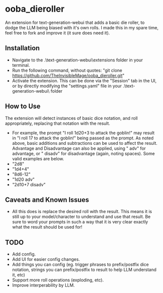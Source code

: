 # ooba_dieroller
An extension for text-generation-webui that adds a basic die roller, to dodge the LLM being biased with it's own rolls.
I made this in my spare time, feel free to fork and improve it (it sure does need it).

## Installation
- Navigate to the .\text-generation-webui\extensions folder in your terminal.
- Run the following command, without quotes: "git clone https://github.com/TheInvisibleMage/ooba_dieroller.git"
- Activate the extension. This can be done via the "Session" tab in the UI, or by directly modifying the "settings.yaml" file in your .\text-generation-webui\ folder

## How to Use
The extension will detect instances of basic dice notation, and roll appropriately, replacing that notation with the result.
- For example, the prompt "I roll 1d20+3 to attack the goblin!" may result in "I roll 17 to attack the goblin!" being passed as the prompt.
As noted above, basic additions and subtractions can be used to affect the result. Advantage and Disadvantage can also be applied, using " adv" for advantage, or " disadv" for disadvantage (again, noting spaces).
Some valid examples are below.
- "2d8"
- "1d4+4"
- "8d6-12"
- "1d20 adv"
- "2d10+7 disadv"

## Caveats and Known Issues
- All this does is replace the desired roll with the result. This means it is still up to your model/character to understand and use that result. Be sure to word your prompts in such a way that it is very clear exactly what the result should be used for!

## TODO
- Add config.
- Add UI for easier config changes.
- Add things you can config (eg. trigger phrases to prefix/postfix dice notation, strings you can prefix/postfix to result to help LLM understand it, etc)
- Support more roll operations (exploding, etc).
- Improve interperability by LLM.
